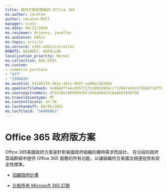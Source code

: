 ```yaml
---
title: 政府方案和價格的 Office 365
ms.author: cmcatee
author: cmcatee-MSFT
manager: scotv
ms.date: 04/21/2020
ms.reviewer: drjones, jmueller
ms.audience: Admin
ms.topic: article
ms.service: o365-administration
ROBOTS: NOINDEX, NOFOLLOW
localization_priority: Normal
ms.collection: Adm_O365
ms.custom:
- commerce_purchase
- "477"
- "1500026"
ms.assetid: 541063f0-181a-4d1a-895f-ea90ec3b29bb
ms.openlocfilehash: 5e888dffa4cdd5f727b3d0d28d4ccf13987ab91575666f1dff62c684308da06e
ms.sourcegitcommit: d71b18e1403859fbfc45ddd9a57c8ab68f4d9f96
ms.translationtype: MT
ms.contentlocale: zh-TW
ms.lasthandoff: 08/06/2021
ms.locfileid: "54499863"
---
```

# <a name="office-365-government-plans"></a>Office 365 政府版方案

Office 365美國政府方案是針對美國政府組織的獨特需求而設計。 在分段的政府雲端群組中提供 Office 365 服務的所有功能，以讓組織符合美國法規遵從性和安全性標準。
  
- [回顧政府計畫](https://products.office.com/government/compare-office-365-government-plans)

- [比較所有 Microsoft 365 訂閱](https://products.office.com/business/compare-more-office-365-for-business-plans)